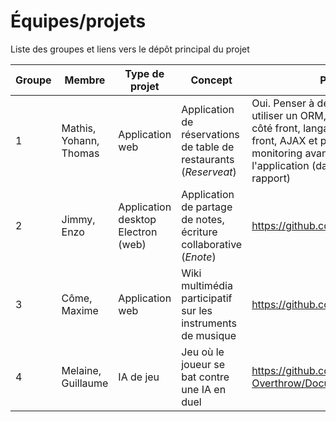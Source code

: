 # Équipes/projets

Liste des groupes et liens vers le dépôt principal du projet 

|  Groupe 	|  Membre 	|  Type de projet 	| Concept  	| Projet discuté | Projet validé | Lien du dépot principal
|---	|---	|---	|---	| --- | --- | --- |
|   1	|  Mathis, Yohann, Thomas 	| Application web  	|   Application de réservations de table de restaurants (*Reserveat*) | Oui. Penser à développer une API RESTful, utiliser un ORM, utiliser des composants côté front, langage POO (TypeScript) côté front, AJAX et pages dynamiques. Défi: monitoring avancé de l'usage de l'application (dashboard ou génération de rapport) | Oui | https://gitlab.com/ycostard/reserveat-documentation |
|   2	|  Jimmy, Enzo  	|  Application desktop Electron (web)	|  Application de partage de notes, écriture collaborative (*Enote*) 	|  https://github.com/Doxteur/ENote |
|   3	|  Côme, Maxime 	|  Application web 	|  Wiki multimédia participatif sur les instruments de musique 	| https://github.com/ComePicard/musi_verse |
|   4	|  Melaine, Guillaume 	|  IA de jeu 	|   Jeu où le joueur se bat contre une IA en duel 	| https://github.com/Operation-Overthrow/Documentation |